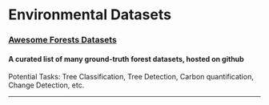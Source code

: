 # Environmental Datasets

### [Awesome Forests Datasets](https://github.com/blutjens/awesome-forests)
#### A curated list of many ground-truth forest datasets, hosted on github
Potential Tasks: Tree Classification, Tree Detection, Carbon quantification, Change Detection, etc.

---
